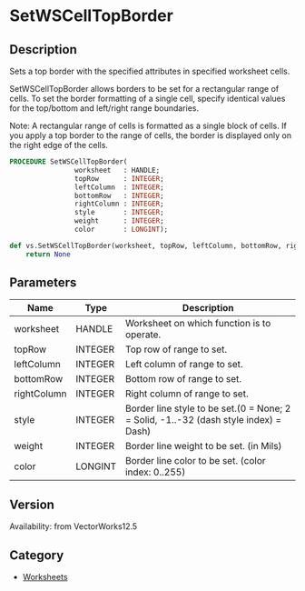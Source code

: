 # SetWSCellTopBorder

## Description
Sets a top border with the specified attributes in specified worksheet cells.

SetWSCellTopBorder allows borders to be set for a rectangular range of cells. To set the border formatting of a single cell, specify identical values for the top/bottom and left/right range boundaries.

Note:
A rectangular range of cells is formatted as a single block of cells. If you apply a top border to the range of cells, the border is displayed only on the right edge of the cells.

```pascal
PROCEDURE SetWSCellTopBorder(
				worksheet   : HANDLE;
				topRow      : INTEGER;
				leftColumn  : INTEGER;
				bottomRow   : INTEGER;
				rightColumn : INTEGER;
				style       : INTEGER;
				weight      : INTEGER;
				color       : LONGINT);
```

```python
def vs.SetWSCellTopBorder(worksheet, topRow, leftColumn, bottomRow, rightColumn, style, weight, color):
    return None
```

## Parameters
|Name|Type|Description|
|---|---|---|
|worksheet|HANDLE|Worksheet on which function is to operate.|
|topRow|INTEGER|Top row of range to set.|
|leftColumn|INTEGER|Left column of range to set.|
|bottomRow|INTEGER|Bottom row of range to set.|
|rightColumn|INTEGER|Right column of range to set.|
|style|INTEGER|Border line style to be set.(0 = None; 2 = Solid, -1..-32 (dash style index) = Dash)|
|weight|INTEGER|Border line weight to be set. (in Mils)|
|color|LONGINT|Border line color to be set. (color index: 0..255)|

## Version
Availability: from VectorWorks12.5

## Category
* [Worksheets](../Categories/Worksheets.md)
